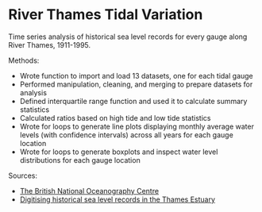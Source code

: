 # River Thames Tidal Variation

Time series analysis of historical sea level records for every gauge along River Thames, 1911-1995.

Methods:
- Wrote function to import and load 13 datasets, one for each tidal gauge
- Performed manipulation, cleaning, and merging to prepare datasets for analysis
- Defined interquartile range function and used it to calculate summary statistics
- Calculated ratios based on high tide and low tide statistics
- Wrote for loops to generate line plots displaying monthly average water levels (with confidence intervals) across all years for each gauge location 
- Wrote for loops to generate boxplots and inspect water level distributions for each gauge location

Sources:
- [The British National Oceanography Centre](https://www.bodc.ac.uk/data/published_data_library/catalogue/10.5285/b66afb2c-cd53-7de9-e053-6c86abc0d251)
- [Digitising historical sea level records in the Thames Estuary](https://doi.org/10.1038/s41597-022-01223-7)


